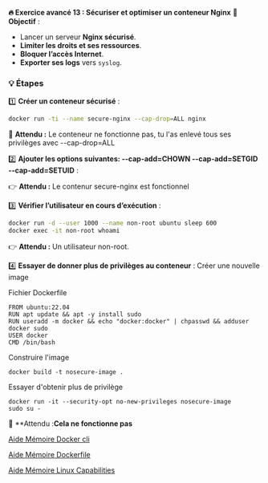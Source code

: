 **🔥 Exercice avancé 13 : Sécuriser et optimiser un conteneur Nginx**
📌 **Objectif** :
- Lancer un serveur **Nginx sécurisé**.
- **Limiter les droits et ses ressources**.
- **Bloquer l’accès Internet**.
- **Exporter ses logs** vers `syslog`.

### **💡 Étapes**
1️⃣ **Créer un conteneur sécurisé** :
```sh
docker run -ti --name secure-nginx --cap-drop=ALL nginx
```
📌 **Attendu :** Le conteneur ne fonctionne pas, tu l'as enlevé tous ses privilèges avec --cap-drop=ALL

2️⃣ **Ajouter les options suivantes: --cap-add=CHOWN  --cap-add=SETGID --cap-add=SETUID** :

👉 **Attendu :** Le contenur secure-nginx est fonctionnel


3️⃣ **Vérifier l’utilisateur en cours d’exécution** :
```sh
docker run -d --user 1000 --name non-root ubuntu sleep 600
docker exec -it non-root whoami
```
👉 **Attendu :** Un utilisateur non-root.

4️⃣ **Essayer de donner plus de privilèges au conteneur** :
Créer une nouvelle image 

Fichier Dockerfile
```
FROM ubuntu:22.04
RUN apt update && apt -y install sudo
RUN useradd -m docker && echo "docker:docker" | chpasswd && adduser docker sudo
USER docker
CMD /bin/bash
```

Construire l'image

```
docker build -t nosecure-image .
```

Essayer d'obtenir plus de privilège

```
docker run -it --security-opt no-new-privileges nosecure-image
sudo su -
```

📌 **Attendu :**Cela ne fonctionne pas**

[Aide Mémoire Docker cli](https://github.com/ycyr/formations/blob/main/docker/aide-memoire/docker-cli-cheatsheet.md)

[Aide Mémoire Dockerfile](https://github.com/ycyr/formations/blob/main/docker/aide-memoire/dockerfile-cheatsheet.md)

[Aide Mémoire Linux Capabilities](https://docs.docker.com/engine/containers/run/#runtime-privilege-and-linux-capabilities)
